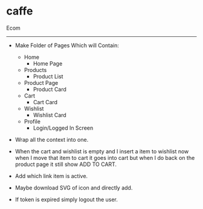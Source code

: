 # caffe

Ecom

---

-   Make Folder of Pages Which will Contain:
    -   Home
        -   Home Page
    -   Products
        -   Product List
    -   Product Page
        -   Product Card
    -   Cart
        -   Cart Card
    -   Wishlist
        -   Wishlist Card
    -   Profile
        -   Login/Logged In Screen
-   Wrap all the context into one.

-   When the cart and wishlist is empty and I insert a item to wishlist now when I move that item to cart it goes into cart but when I do back on the product page it still show ADD TO CART.

-   Add which link item is active.

-   Maybe download SVG of icon and directly add.

- If token is expired simply logout the user.

